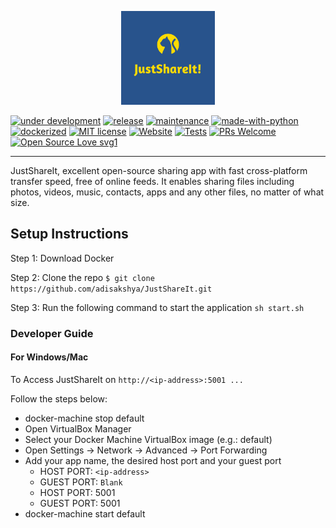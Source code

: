 <p align="center">
    <img class="rounded-circle" src="https://github.com/adisakshya/JustShareIt/blob/master/webserver/static/img/logo.png" height="150px">
</p>

[![under development](https://img.shields.io/badge/UnderDevelopment-yes-green.svg)]()
[![release](https://img.shields.io/badge/release-1.0.0-green.svg)](https://github.com/adisakshya/JustShareIt/releases)
[![maintenance](https://img.shields.io/badge/maintained%3F-yes-green.svg)]()
[![made-with-python](https://img.shields.io/badge/python-3.7.3-blue.svg)]()
[![dockerized](https://img.shields.io/badge/dockerized-yes-green.svg)](https://github.com/adisakshya/JustShareIt/blob/master/docker-compose.yml)
[![MIT license](https://img.shields.io/badge/License-MIT-blue.svg)](https://github.com/adisakshya/JustShareIt/blob/master/LICENSE)
[![Website](https://img.shields.io/badge/website-down-red.svg)](https://adisakshya.github.io/JustShareIt)
[![Tests](https://img.shields.io/badge/Tests-no-red.svg)]()
[![PRs Welcome](https://img.shields.io/badge/PRs-welcome-brightgreen.svg?style=flat-square)](https://github.com/adisakshya/JustShareIt/pulls)
[![Open Source Love svg1](https://badges.frapsoft.com/os/v1/open-source.svg?v=103)]()

---

JustShareIt, excellent open-source sharing app with fast cross-platform transfer speed, free of online feeds.
It enables sharing files including photos, videos, music, contacts, apps and any other files, no matter of what size.


## Setup Instructions

Step 1: Download Docker

Step 2: Clone the repo ```$ git clone https://github.com/adisakshya/JustShareIt.git```

Step 3: Run the following command to start the application ```sh start.sh```

### Developer Guide


#### For Windows/Mac

To Access JustShareIt on ```http://<ip-address>:5001 ...```

Follow the steps below:

- docker-machine stop default
- Open VirtualBox Manager
- Select your Docker Machine VirtualBox image (e.g.: default)
- Open Settings -> Network -> Advanced -> Port Forwarding
- Add your app name, the desired host port and your guest port
    - HOST PORT: ```<ip-address>```
    - GUEST PORT: ```Blank```
    - HOST PORT: 5001
    - GUEST PORT: 5001
- docker-machine start default
